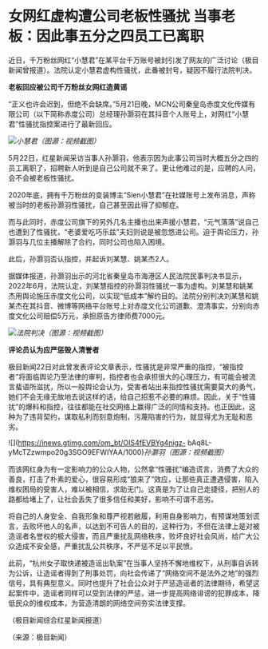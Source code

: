 # 女网红虚构遭公司老板性骚扰 当事老板：因此事五分之四员工已离职

近日，千万粉丝网红“小慧君”在某平台千万账号被封引发了网友的广泛讨论（极目新闻曾报道）。法院认定小慧君虚构性骚扰，此番被封号，疑因不履行法院判决。

**老板回应被公司千万粉丝女网红造黄谣**

“正义也许会迟到，但绝不会缺席。”5月21日晚，MCN公司秦皇岛赤度文化传媒有限公司（以下简称赤度公司）总经理孙灏羽在其抖音个人账号上，对网红“小慧君”性骚扰指控案进行了最新回应。

![](https://inews.gtimg.com/om_bt/Oss7VfysINSKSdoK_wq1We5SsBTv8Ui95wfIfwNBvQma0AA/1000)_小慧君（图源：视频截图）_

5月22日，红星新闻采访当事人孙灏羽，他表示因为此事公司当时大概五分之四的员工离职了，招聘新人听到是自己公司就不来了。更让他难过的是，应聘的人问，会不会被老板性骚扰。

2020年底，拥有千万粉丝的变装博主“Sien小慧君”在社媒账号上发布消息，声称被当时的老板孙灏羽性骚扰，自己甚至因此得了抑郁症。

而与此同时，赤度公司旗下的另外几名主播也出来声援小慧君，“元气落落”说自己也遭到了性骚扰，“老婆爱吃巧乐兹”夫妇则说是被忽悠进公司。迫于舆论压力，孙灏羽与几位主播解除了合约，同时公司也陷入困境。

此后，孙灏羽否认指控，并起诉刘某慧、姚某杰2人。

据媒体报道，孙灏羽出示的河北省秦皇岛市海港区人民法院民事判决书显示，2022年6月，法院认定，刘某慧指控的孙灏羽性骚扰一事为虚构。刘某慧和姚某杰用舆论施压赤度文化公司，以实现“低成本”解约目的。法院分别判决刘某慧和姚某杰在其抖音、微博等网络平台账号上对赤度文化公司道歉、澄清事实，分别向赤度文化公司赔偿5万元，承担原告方律师费7000元。

![](https://inews.gtimg.com/om_bt/O9Ev1x9rj9KzwdDPChAPEN7y9WbpzLbSbs1KzgOSpFGkkAA/1000)_法院判决（图源：视频截图）_

**评论员认为应严惩毁人清誉者**

极目新闻22日对此曾发表评论文章表示，性骚扰是非常严重的指控，“被指控者”将面临舆论乃至法律的审判，指控者也会承担很大的心理压力，有可能会被流言蜚语所滋扰，所以一般舆论会认为，受害者站出来指控性骚扰需要莫大的勇气，她们不会无缘无故地去说这样的话，给自己招惹不必要的麻烦。因此，关于“性骚扰”的爆料和指控，往往都能在社交网络上赢得广泛的同情和支持。也正因此，这种为了违背契约，谋取私利而刻意炮制，污蔑陷害的行为，就显得尤为无耻和恶劣。

![](https://inews.gtimg.com/om_bt/OIS4fEVBYg4nigz-
bAq8L-yMcTZzwmpo20g3SGO9EFWIYAA/1000)_孙灏羽（图源：视频截图）_

而该网红身为有一定影响力的公众人物，公然拿“性骚扰”编造谎言，消费了大众的善良，打击了朴素的爱心，很容易形成“狼来了”效应，让那些真正遭遇侵害，陷入维权困局的受害人，难以被相信，求助无门。这真是为了让自己走捷径，把别人的路都给堵上了，让社会丢失了很多信任和美好，影响不可谓不恶劣。

将自己的人身安全、自我形象和尊严视若敝履，利用自身影响力，有预谋地策划谎言，去败坏他人的名声，以达到不可告人的目的，这种行为，不但在法律上是对被造谣者名誉权的极大侵害，而且严重扰乱网络秩序，败坏良好社会风尚，给广大公众造成不安全感，严重扰乱公共秩序，不严惩不足以平民愤。

此前，“杭州女子取快递被造谣出轨案”在当事人坚持不懈地维权下，从刑事自诉转为公诉，让造谣者得到了刑事处罚，向社会传递了“网络空间不是法外之地”的强烈信号，具有典型意义。同时也提升了社会公众对于严惩造谣者的法律期待，希望这起案件中，造谣者同样可以受到法律的严惩，进一步提高网络诽谤的犯罪成本，降低民众的维权成本，为营造清朗的网络空间夯实法律支撑。

（极目新闻综合红星新闻报道）

（来源：极目新闻）

